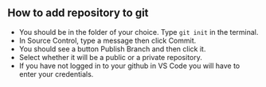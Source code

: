 ## How to add repository to git

- You should be in the folder of your choice. Type `git init` in the terminal.
- In Source Control, type a message then click Commit.
- You should see a button Publish Branch and then click it.
- Select whether it will be a public or a private repository.
- If you have not logged in to your github in VS Code you will have to enter your credentials.